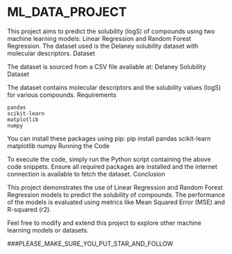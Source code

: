 # ML_DATA_PROJECT
This project aims to predict the solubility (logS) of compounds using two machine learning models: Linear Regression and Random Forest Regression. The dataset used is the Delaney solubility dataset with molecular descriptors.
Dataset

The dataset is sourced from a CSV file available at:
Delaney Solubility Dataset

The dataset contains molecular descriptors and the solubility values (logS) for various compounds.
Requirements

    pandas
    scikit-learn
    matplotlib
    numpy

You can install these packages using pip:
pip install pandas scikit-learn matplotlib numpy
Running the Code

To execute the code, simply run the Python script containing the above code snippets. Ensure all required packages are installed and the internet connection is available to fetch the dataset.
Conclusion

This project demonstrates the use of Linear Regression and Random Forest Regression models to predict the solubility of compounds. The performance of the models is evaluated using metrics like Mean Squared Error (MSE) and R-squared (r2).

Feel free to modify and extend this project to explore other machine learning models or datasets.


###PLEASE_MAKE_SURE_YOU_PUT_STAR_AND_FOLLOW 
